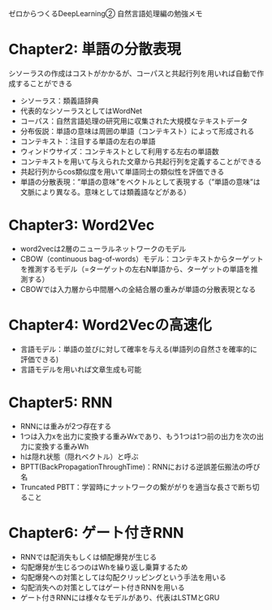 ゼロからつくるDeepLearning② 自然言語処理編の勉強メモ

# Chapter2: 単語の分散表現
シソーラスの作成はコストがかかるが、コーパスと共起行列を用いれば自動で作成することができる
* シソーラス：類義語辞典
* 代表的なシソーラスとしてはWordNet
* コーパス：自然言語処理の研究用に収集された大規模なテキストデータ
* 分布仮説：単語の意味は周囲の単語（コンテキスト）によって形成される
* コンテキスト：注目する単語の左右の単語
* ウィンドウサイズ：コンテキストとして利用する左右の単語数
* コンテキストを用いて与えられた文章から共起行列を定義することができる
* 共起行列からcos類似度を用いて単語同士の類似性を評価できる
* 単語の分散表現：”単語の意味”をベクトルとして表現する（”単語の意味”は文脈により異なる。意味としては類義語などがある）

# Chapter3: Word2Vec
* word2vecは2層のニューラルネットワークのモデル
* CBOW（continuous bag-of-words）モデル：コンテキストからターゲットを推測するモデル（=ターゲットの左右N単語から、ターゲットの単語を推測する）
* CBOWでは入力層から中間層への全結合層の重みが単語の分散表現となる

# Chapter4: Word2Vecの高速化
* 言語モデル：単語の並びに対して確率を与える(単語列の自然さを確率的に評価できる)
* 言語モデルを用いれば文章生成も可能

# Chapter5: RNN
* RNNには重みが2つ存在する
* 1つは入力xを出力に変換する重みWxであり、もう1つは1つ前の出力を次の出力に変換する重みWh
* hは隠れ状態（隠れベクトル）と呼ぶ
* BPTT(BackPropagationThroughTime)：RNNにおける逆誤差伝搬法の呼び名
* Truncated PBTT：学習時にナットワークの繋ががりを適当な長さで断ち切ること

# Chapter6: ゲート付きRNN
* RNNでは配消失もしくは傾配爆発が生じる
* 勾配爆発が生じるつのはWhを繰り返し乗算するため
* 勾配爆発への対策としては勾配クリッピングという手法を用いる
* 勾配消失への対策としてはゲート付きRNNを用いる
* ゲート付きRNNには様々なモデルがあり、代表はLSTMとGRU

